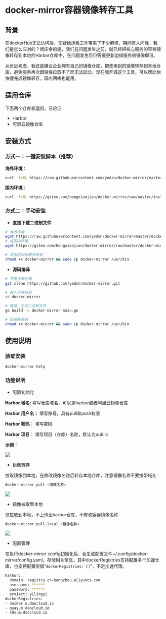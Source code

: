 # docker-mirror容器镜像转存工具

## 背景

在dockerHub无法访问后，无疑给运维工作带来了不少麻烦，期间有人问我，我们是怎么应对的？很庆幸的是，我们在问题发生之前，就已经把核心服务的容器镜像转存到本地的Harbor仓库中，在问题发生后只需要更新边缘服务的镜像即可。

从长远考虑，我还是建议企业拥有自己的镜像仓库，把使用到的镜像转存到本地仓库，避免服务再次因镜像拉取不了而无法启动，现在我开源这个工具，可以帮助你快捷完成镜像转存，国内网络也能用。

## 适用仓库

下面两个仓库都适用，已验证

* Harbor
* 阿里云镜像仓库

## 安装方式

### 方式一：一键安装脚本（推荐）

**海外环境：**
```bash
curl -fsSL https://raw.githubusercontent.com/yedsn/docker-mirror/master/install.sh | sudo bash
```

**国内环境：**
```bash
curl -fsSL https://gitee.com/hongxiaojian/docker-mirror/raw/master/install.sh | sudo bash -s cn
```

### 方式二：手动安装

* **直接下载二进制文件**

```bash
# 海外环境
wget https://raw.githubusercontent.com/yedsn/docker-mirror/master/docker-mirror
# 或国内环境
wget https://gitee.com/hongxiaojian/docker-mirror/raw/master/docker-mirror

# 添加执行权限并安装
chmod +x docker-mirror && sudo cp docker-mirror /usr/bin
```

* **源码编译**

```bash
# 下载仓库代码
git clone https://github.com/yedsn/docker-mirror.git

# 进入仓库目录
cd docker-mirror

# 编译，生成二进制文件
go build -o docker-mirror main.go

# 安装到系统
chmod +x docker-mirror && sudo cp docker-mirror /usr/bin
```

## 使用说明

### 验证安装

```bash
docker-mirror help
```

### 功能说明

* 配置初始化

**Harbor 域名:** 填写仓库域名，可以是harbor或者阿里云镜像仓库

**Harbor 用户名：** 填写账号，具有pull和push权限

**Harbor 密码：** 填写密码

**Harbor 项目：** 填写项目（仓库）名称，默认为public

**示例：** 

![](static/pic/1.png)

* 镜像转存

拉取镜像到本地，在修改镜像名称后转存本地仓库，注意镜像名称不要携带域名

```bash
docker-mirror pull <镜像名称>
```

![](static/pic/2.png)

* 镜像拉取至本地

仅拉取到本地，不上传至harbor仓库，不修改容器镜像名称

```bash
docker-mirror pull-local <镜像名称>
```

![](static/pic/3.png)

* 配置管理

在执行docker-mirror config初始化后，会生成配置文件~/.config/docker-mirror/config.yaml，存储相关信息，其中dockerRegistries支持配置多个加速仓库，也支持配置空值“`dockerRegistries: []`”，不走加速代理。

```bash
harbor:
  domain: registry.cn-hangzhou.aliyuncs.com
  username: ******
  password: ******
  project: yilingyi
dockerRegistries:
- docker.m.daocloud.io
- quay.m.daocloud.io
- k8s.m.daocloud.io
```